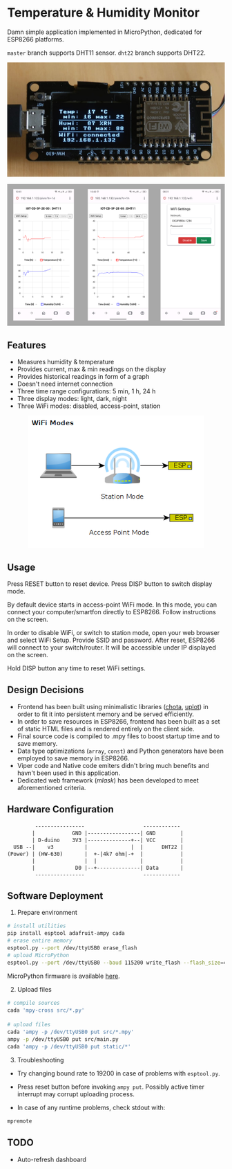 # Temperature & Humidity Monitor

Damn simple application implemented in MicroPython, dedicated for ESP8266 platforms.

`master` branch supports DHT11 sensor. `dht22` branch supports DHT22.

<p align="center">
<img src="docs/device.jpg">
</p>

<p align="center">
<img src="docs/ui.png">
</p>

## Features

- Measures humidity & temperature
- Provides current, max & min readings on the display
- Provides historical readings in form of a graph
- Doesn't need internet connection
- Three time range configurations: 5 min, 1 h, 24 h
- Three display modes: light, dark, night
- Three WiFi modes: disabled, access-point, station

<p align="center">
<img src="docs/wifi_modes.png">
</p>

## Usage

Press RESET button to reset device. Press DISP button to switch display mode.

By default device starts in access-point WiFi mode. In this mode, you can connect your computer/smartfon directly to ESP8266. Follow instructions on the screen.

In order to disable WiFi, or switch to station mode, open your web browser and select WiFi Setup. Provide SSID and password. After reset, ESP8266 will connect to your switch/router. It will be accessible under IP displayed on the screen.

Hold DISP button any time to reset WiFi settings.

## Design Decisions

- Frontend has been built using minimalistic libraries ([chota](https://jenil.github.io/chota/), [uplot](https://github.com/leeoniya/uPlot)) in order to fit it into persistent memory and be served efficiently.
- In order to save resources in ESP8266, frontend has been built as a set of static HTML files and is rendered entirely on the client side.
- Final source code is compiled to .mpy files to boost startup time and to save memory.
- Data type optimizations (`array`, `const`) and Python generators have been employed to save memory in ESP8266.
- Viper code and Native code emiters didn't bring much benefits and havn't been used in this application.
- Dedicated web framework (*mlask*) has been developed to meet aforementioned criteria.

## Hardware Configuration

```
         ----------------                   ------------
        |            GND |-----------------| GND        |
        | D-duino    3V3 |--------------+--| VCC        |
  USB --|    v3          |              |  |      DHT22 |
(Power) | (HW-630)       |  +-|4k7 ohm|-+  |            |
        |                |  |              |            |
        |             D0 |--+--------------| Data       |
         ----------------                   ------------
```

## Software Deployment


1. Prepare environment

```sh
# install utilities
pip install esptool adafruit-ampy cada
# erase entire memory
esptool.py --port /dev/ttyUSB0 erase_flash
# upload MicroPython
esptool.py --port /dev/ttyUSB0 --baud 115200 write_flash --flash_size=4MB -fm dio 0 ESP8266_GENERIC-20231005-v1.21.0.bin
```

MicroPython firmware is available [here](https://micropython.org/download/ESP8266_GENERIC/).

2. Upload files
```sh
# compile sources
cada 'mpy-cross src/*.py'

# upload files
cada 'ampy -p /dev/ttyUSB0 put src/*.mpy'
ampy -p /dev/ttyUSB0 put src/main.py
cada 'ampy -p /dev/ttyUSB0 put static/*'
```

3. Troubleshooting

- Try changing bound rate to 19200 in case of problems with `esptool.py`.

- Press reset button before invoking `ampy put`. Possibly active timer interrupt may corrupt uploading process.

- In case of any runtime problems, check stdout with:
```sh
mpremote
```

## TODO

- Auto-refresh dashboard
